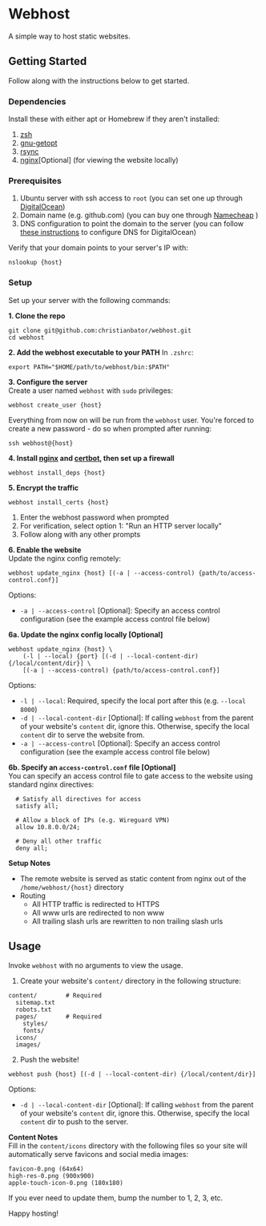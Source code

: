 # Webhost
A simple way to host static websites.

## Getting Started
Follow along with the instructions below to get started.

### Dependencies
Install these with either apt or Homebrew if they aren't installed:
1. [zsh](https://github.com/ohmyzsh/ohmyzsh/wiki/Installing-ZSH)
1. [gnu-getopt](https://formulae.brew.sh/formula/gnu-getopt)
1. [rsync](https://formulae.brew.sh/formula/rsync)
1. [nginx](https://formulae.brew.sh/formula/nginx)[Optional] (for viewing the website locally)
  
### Prerequisites
1. Ubuntu server with ssh access to `root` (you can set one up through [DigitalOcean](https://www.digitalocean.com/docs/droplets/how-to/create/))
1. Domain name (e.g. github.com) (you can buy one through [Namecheap](https://www.namecheap.com) )
1. DNS configuration to point the domain to the server (you can follow [these instructions](https://www.digitalocean.com/community/tutorials/how-to-point-to-digitalocean-nameservers-from-common-domain-registrars) to configure DNS for DigitalOcean)  
  
Verify that your domain points to your server's IP with:
```
nslookup {host}
```
  
### Setup
Set up your server with the following commands:
  
**1. Clone the repo**
```
git clone git@github.com:christianbator/webhost.git
cd webhost
```  
  
**2. Add the webhost executable to your PATH**
In `.zshrc`:
```
export PATH="$HOME/path/to/webhost/bin:$PATH"
```  
  
**3. Configure the server**  
Create a user named `webhost` with `sudo` privileges:
```
webhost create_user {host}
```  
  
Everything from now on will be run from the `webhost` user. You're forced to create a new password - do so when prompted after running:
```
ssh webhost@{host}
```  
  
**4. Install [nginx](https://www.nginx.com/resources/wiki/) and
  [certbot](https://letsencrypt.org), then set up a firewall**
```
webhost install_deps {host}
```  
  
**5. Encrypt the traffic**
```
webhost install_certs {host}
```  
  
1. Enter the webhost password when prompted
1. For verification, select option 1: "Run an HTTP server locally"
1. Follow along with any other prompts  
  
**6. Enable the website**  
Update the nginx config remotely:
```
webhost update_nginx {host} [(-a | --access-control) {path/to/access-control.conf}]
```
Options:
- `-a | --access-control` [Optional]: Specify an access control configuration (see the example access control file below)  
  
**6a. Update the nginx config locally [Optional]**  
```
webhost update_nginx {host} \
    (-l | --local) {port} [(-d | --local-content-dir) {/local/content/dir}] \
    [(-a | --access-control) {path/to/access-control.conf}]
```  
  
Options:
- `-l | --local`: Required, specify the local port after this (e.g. `--local 8000`)
- `-d | --local-content-dir` [Optional]: If calling `webhost` from the parent of your website's `content` dir, ignore this. Otherwise, specify the local `content` dir to serve the website from.
- `-a | --access-control` [Optional]: Specify an access control configuration (see the example access control file below)  
  
**6b. Specify an `access-control.conf` file [Optional]**  
You can specify an access control file to gate access to the website using standard nginx directives:
```nginx
  # Satisfy all directives for access
  satisfy all;

  # Allow a block of IPs (e.g. Wireguard VPN)
  allow 10.8.0.0/24;

  # Deny all other traffic
  deny all;
```  
  
**Setup Notes**
- The remote website is served as static content from nginx out of the
    `/home/webhost/{host}` directory
- Routing
  - All HTTP traffic is redirected to HTTPS
  - All www urls are redirected to non www
  - All trailing slash urls are rewritten to non trailing slash urls  
  
## Usage
Invoke `webhost` with no arguments to view the usage.  

1. Create your website's `content/` directory in the following structure:
```
content/        # Required
  sitemap.txt
  robots.txt
  pages/        # Required
    styles/
    fonts/
  icons/
  images/
```  
  
2. Push the website!
```
webhost push {host} [(-d | --local-content-dir) {/local/content/dir}]
```  
  
Options:
- `-d | --local-content-dir` [Optional]: If calling `webhost` from the parent of your website's `content` dir, ignore this. Otherwise, specify the local `content` dir to push to the server.  
  
**Content Notes**  
Fill in the `content/icons` directory with the following files
so your site will automatically serve favicons and social media images:
```
favicon-0.png (64x64)
high-res-0.png (900x900)
apple-touch-icon-0.png (180x180)
```  
  
If you ever need to update them, bump the number to 1, 2, 3, etc.  
  
Happy hosting!
